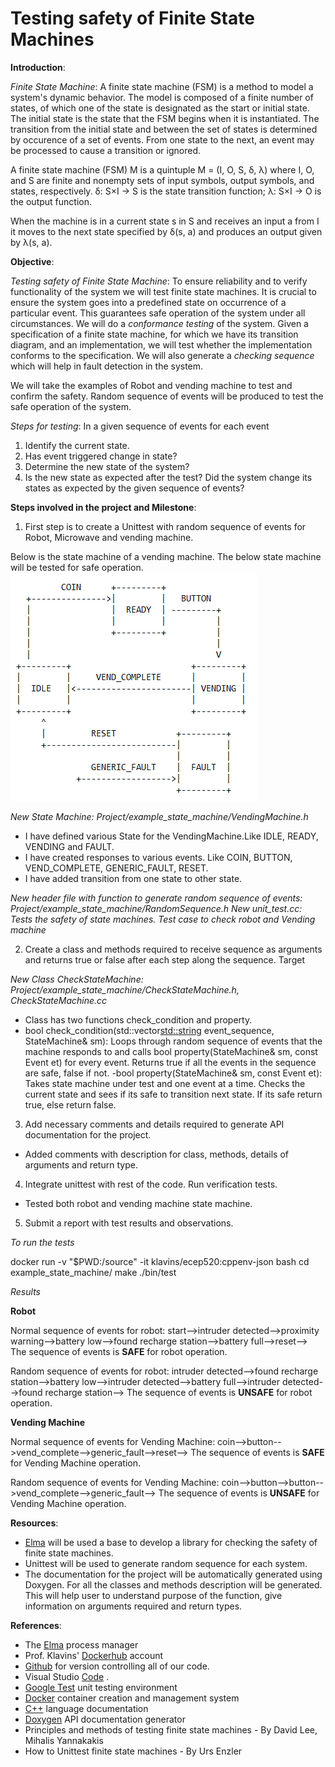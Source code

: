 # Testing safety of Finite State Machines

**Introduction**:

*Finite State Machine*: A finite state machine (FSM) is a method to model a system's dynamic behavior. The model is composed of a finite number of states, of which one of the state is designated as the start or initial state. The initial state is the state that the FSM begins when it is instantiated. The transition from the initial state and between the set of states is determined by occurence of a set of events. From one state to the next, an event may be processed to cause a transition or ignored.

A finite state machine (FSM) M is a quintuple
                               M = (I, O, S, δ, λ)
where I, O, and S are finite and nonempty sets of input symbols, output symbols, and states,
respectively.
δ: S×I → S is the state transition function;
λ: S×I → O is the output function.

When the machine is in a current state s in S and receives an input a from I it moves to the next state specified by δ(s, a) and produces an output given by λ(s, a).

**Objective**:

*Testing safety of Finite State Machine*: To ensure reliability and to verify functionality of the system we will test finite state machines. It is crucial to ensure the system goes into a predefined state on occurrence of a particular event. This guarantees safe operation of the system under all circumstances. We will do a *conformance testing* of the system. Given a specification of a  finite state machine, for which we have its transition diagram, and an implementation, we will test whether the implementation conforms to the specification. We will also generate a *checking sequence* which will help in fault detection in the system. 

We will take the examples of Robot and vending machine to test and confirm the safety. Random sequence of events will be produced to test the safe operation of the system.

*Steps for testing*: In a given sequence of events for each event 
1. Identify the current state.
2. Has event triggered change in state?
3. Determine the new state of the system?
4. Is the new state as expected after the test?
Did the system change its states as expected by the given sequence of events?

**Steps involved in the project and Milestone**: 
1. First step is to create a Unittest with random sequence of events for Robot, Microwave and vending machine.

Below is the state machine of a vending machine. The below state machine will be tested for safe operation.
![Image of state machine](https://github.com/jyothv/ECE590project/blob/master/VendingMachine.PNG)

*New State Machine: Project/example_state_machine/VendingMachine.h*

- I have defined various State for the VendingMachine.Like IDLE, READY, VENDING and FAULT.
- I have created responses to various events. Like COIN, BUTTON, VEND_COMPLETE, GENERIC_FAULT, RESET.
- I have added transition from one state to other state.

*New header file with function to generate random sequence of events: Project/example_state_machine/RandomSequence.h*
*New unit_test.cc: Tests the safety of state machines. Test case to check robot and Vending machine*

2. Create a class and methods required to receive sequence as arguments and  returns true or false after each step along the sequence.
Target 

*New Class CheckStateMachine: Project/example_state_machine/CheckStateMachine.h, CheckStateMachine.cc*

- Class has two functions check_condition and property.
- bool check_condition(std::vector<std::string> event_sequence, StateMachine& sm): Loops through random sequence of events that the machine responds to and calls bool property(StateMachine& sm, const Event et) for every event. Returns true if all the events in the sequence are safe, false if not.
-bool property(StateMachine& sm, const Event et): Takes state machine under test and one event at a time. Checks the current state and sees if its safe to transition next state. If its safe return true, else return false.

3. Add necessary comments and details required to generate API documentation for the project.
- Added comments with description for class, methods, details of arguments and return type.

4. Integrate unittest with rest of the code. Run verification tests.
- Tested both robot and vending machine state machine. 

5. Submit a report with test results and observations.

*To run the tests*

docker run -v "$PWD:/source" -it klavins/ecep520:cppenv-json bash
cd example_state_machine/
make
 ./bin/test

*Results*

**Robot**

Normal sequence of events for robot:
start-->intruder detected-->proximity warning-->battery low-->found recharge station-->battery full-->reset-->
The sequence of events is **SAFE** for robot operation.

Random sequence of events for robot:
intruder detected-->found recharge station-->battery low-->intruder detected-->battery full-->intruder detected-->found recharge station-->
The sequence of events is **UNSAFE** for robot operation.

**Vending Machine**

Normal sequence of events for Vending Machine:
coin-->button-->vend_complete-->generic_fault-->reset-->
The sequence of events is **SAFE** for Vending Machine operation.

Random sequence of events for Vending Machine:
coin-->button-->button-->vend_complete-->generic_fault-->
The sequence of events is **UNSAFE** for Vending Machine operation.


**Resources**:
* [Elma](https://klavins.github.io/ECEP520/index.html) will be used a base to develop a library for checking the safety of finite state machines.
* Unittest will be used to generate random sequence for each system.
* The documentation for the project will be automatically generated using Doxygen. For all the classes and methods description will be generated. This will help user to understand purpose of the function, give information on arguments required and return types.

**References**:

* The [Elma](https://klavins.github.io/ECEP520/index.html) process manager
* Prof. Klavins' [Dockerhub](https://cloud.docker.com/u/klavins/repository/docker/klavins/ecep520) account
* [Github](https://github.com/) for version controlling all of our code. 
* Visual Studio [Code](https://code.visualstudio.com/) .
* [Google Test](https://github.com/google/googletest) unit testing environment
* [Docker](https://www.docker.com/) container creation and management system
* [C++](http://www.cplusplus.com/) language documentation
* [Doxygen](http://www.doxygen.org/) API documentation generator
* Principles and methods of testing finite state machines - By David Lee, Mihalis Yannakakis
* How to Unittest finite state machines - By Urs Enzler 
